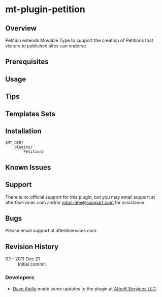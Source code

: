 # mt-plugin-petition

## Overview

Petition extends Movable Type to support the creation of Petitions that visitors to published sites can endorse.

## Prerequisites



## Usage


## Tips


## Templates Sets


## Installation

    $MT_DIR/
        plugins/
            Petition/

## Known Issues



## Support

There is no official support for this plugin, but you may email support at after6services com and/or mtos-dev@sixapart.com for assistance.

## Bugs

Please email support at after6services com.

## Revision History

<dl>
    <dt>0.1 - 2011 Dec 21</dt>
    <dd>Initial commit</dd>
</dl>

### Developers
* [Dave Aiello](http://daveaiello.com) made some updates to the plugin at [After6 Services LLC](http://www.after6services.com/).